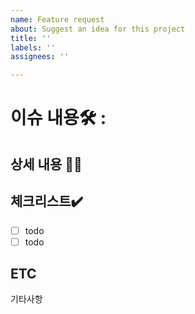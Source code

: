 ```yaml
---
name: Feature request
about: Suggest an idea for this project
title: ''
labels: ''
assignees: ''

---
```


# 이슈 내용🛠️ : 

## 상세 내용 ✍🏻

## 체크리스트✔️

- [ ] todo
- [ ] todo

## ETC

기타사항
